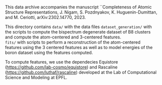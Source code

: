 This data archive accompanies the manuscript ``Completeness of Atomic Structure Representations, J. Nigam, S. Pozdnyakov, K. Huguenin-Dumittan, and M. Ceriotti, arXiv:2302.14770, 2023. 

This directory contains 
`data/`  with the data files 
`dataset_generation/` with the scripts to compute the bispectrum degenerate dataset of B8 clusters and compute the atom-centered and 3-centered features.  
`fits/` with scripts to perform a reconstruction of the atom-centered features using the 3 centered features as well as to model energies of the boron dataset using the features computed.


To compute features, we use the dependecies Equistore (https://github.com/lab-cosmo/equistore) and Rascaline (https://github.com/luthaf/rascaline) developed at the Lab of Computational Science and Modeling at EPFL. 




